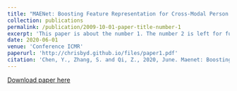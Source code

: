 ```yaml
---
title: "MAENet: Boosting Feature Representation for Cross-Modal Person Re-Identification with Pairwise Supervision"
collection: publications
permalink: /publication/2009-10-01-paper-title-number-1
excerpt: 'This paper is about the number 1. The number 2 is left for future work.'
date: 2020-06-01
venue: 'Conference ICMR'
paperurl: 'http://chrisbyd.github.io/files/paper1.pdf'
citation: 'Chen, Y., Zhang, S. and Qi, Z., 2020, June. Maenet: Boosting feature representation for cross-modal person re-identification with pairwise supervision. In Proceedings of the 2020 International Conference on Multimedia Retrieval (pp. 442-449).'
---
```

[Download paper here](http://chrisbyd.github.io/files/maenet.pdf)